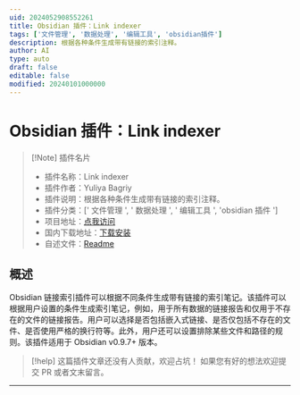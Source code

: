 ```yaml
---
uid: 2024052908552261
title: Obsidian 插件：Link indexer
tags: ['文件管理', '数据处理', '编辑工具', 'obsidian插件']
description: 根据各种条件生成带有链接的索引注释。
author: AI
type: auto
draft: false
editable: false
modified: 20240101000000
---
```


# Obsidian 插件：Link indexer

> [!Note] 插件名片
> - 插件名称：Link indexer
> - 插件作者：Yuliya Bagriy
> - 插件说明：根据各种条件生成带有链接的索引注释。
> - 插件分类：[' 文件管理 ', ' 数据处理 ', ' 编辑工具 ', 'obsidian 插件 ']
> - 项目地址：[点我访问](https://github.com/aviskase/obsidian-link-indexer)
> - 国内下载地址：[下载安装](https://pkmer.cn/products/plugin/pluginMarket/?obsidian-link-indexer)
> - 自述文件：[Readme](https://ghproxy.net/https://raw.githubusercontent.com/aviskase/obsidian-link-indexer/master/README.md)

## 概述

Obsidian 链接索引插件可以根据不同条件生成带有链接的索引笔记。该插件可以根据用户设置的条件生成索引笔记，例如，用于所有数据的链接报告和仅用于不存在的文件的链接报告。用户可以选择是否包括嵌入式链接、是否仅包括不存在的文件、是否使用严格的换行符等。此外，用户还可以设置排除某些文件和路径的规则。该插件适用于 Obsidian v0.9.7+ 版本。

> [!help]
> 这篇插件文章还没有人贡献，欢迎占坑！
> 如果您有好的想法欢迎提交 PR 或者文末留言。

---



